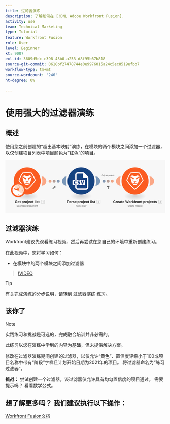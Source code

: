 ```yaml
---
title: 过滤器演练
description: 了解如何在 [!DNL Adobe Workfront Fusion].
activity: use
team: Technical Marketing
type: Tutorial
feature: Workfront Fusion
role: User
level: Beginner
kt: 9007
exl-id: 3609d5dc-c398-43b0-a253-d8f95b67b818
source-git-commit: 0618bf27478744e0e9976015a24c5ec8519efbb7
workflow-type: tm+mt
source-wordcount: '246'
ht-degree: 0%

---
```


# 使用强大的过滤器演练

## 概述

使用您之前创建的“超出基本映射”演练，在模块的两个模块之间添加一个过滤器，以仅创建项目列表中项目颜色为“红色”的项目。

![融合场景的图像](assets/understand-the-basics-2.png)

## 过滤器演练

Workfront建议先观看练习视频，然后再尝试在您自己的环境中重新创建练习。

在此视频中，您将学习如何：

* 在模块中的两个模块之间添加过滤器

>[!VIDEO](https://video.tv.adobe.com/v/335266/?quality=12)

>[!TIP]
>
>有关完成演练的分步说明，请转到 [过滤器演练](https://experienceleague.adobe.com/docs/workfront-learn/tutorials-workfront/fusion/exercises/filters.html?lang=en) 练习。

## 该你了

>[!NOTE]
>
>实践练习和挑战是可选的，完成融合培训并非必需的。

此练习以您在演练中学到的内容为基础，但未提供解决方案。

修改在过滤器演练期间创建的过滤器，以仅允许“黄色”、置信度评级小于100或项目名称中带有“阶段”字样且计划开始日期为2021年的项目。 将过滤器命名为“练习过滤器”。

**挑战：** 尝试创建一个过滤器，该过滤器仅允许具有均匀置信度的项目通过。 需要提示吗？ 看看数学公式。

## 想了解更多吗？ 我们建议执行以下操作：

[Workfront Fusion文档](https://experienceleague.adobe.com/docs/workfront/using/adobe-workfront-fusion/workfront-fusion-2.html?lang=en)
